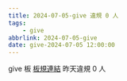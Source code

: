 ```yaml
---
title: 2024-07-05-give 違規 0 人
tags:
    - give
abbrlink: 2024-07-05-give
date: give-2024-07-05 12:00:00
---
```

give 板 [板規連結](https://www.ptt.cc/bbs/give/M.1612495900.A.C32.html)
昨天違規 0 人
